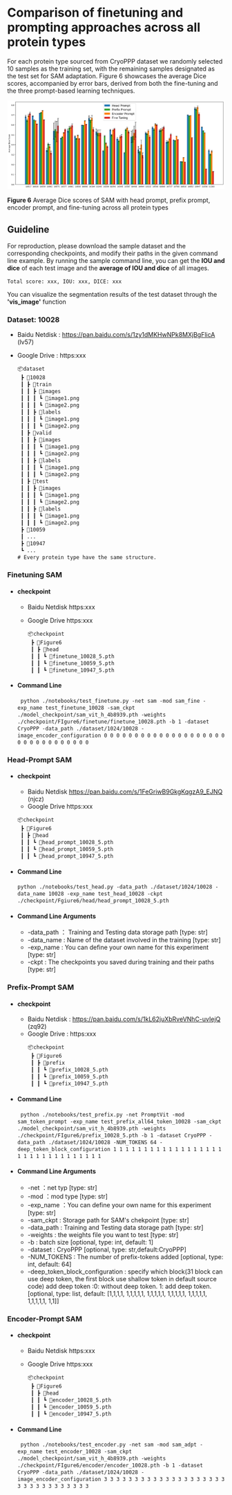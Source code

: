 #  Comparison of finetuning and prompting approaches across all protein types 

For each protein type sourced from CryoPPP dataset we randomly selected 10 samples as the training set, with the remaining samples designated as the test set for SAM adaptation. Figure 6 showcases the average Dice scores, accompanied by error bars, derived from both the fine-tuning and the three prompt-based learning techniques. 

<img src="../image/figure6.png" style="zoom: 67%;" />

**Figure 6** Average Dice scores of SAM with head prompt, prefix prompt, encoder prompt, and fine-tuning across all protein types

## Guideline
For reproduction, please download the sample dataset and the corresponding checkpoints, and modify their paths in the given command line example.
By running the sample command line, you can get the **IOU and dice** of each test image and the **average of IOU and dice** of all images.

```
Total score: xxx, IOU: xxx, DICE: xxx
```

You can visualize the segmentation results of the test dataset through the **'vis_image'** function

### Dataset:  10028

- Baidu Netdisk : https://pan.baidu.com/s/1zy1dMKHwNPk8MXjBgFlicA (lv57)

- Google Drive : https:xxx

  ```
  📦dataset
   ┣ 📂10028
   ┃ ┣ 📂train
   ┃ ┃ ┣ 📂images
   ┃ ┃ ┃ ┗ 📜image1.png
   ┃ ┃ ┃ ┗ 📜image2.png
   ┃ ┃ ┣ 📂labels
   ┃ ┃ ┃ ┗ 📜image1.png
   ┃ ┃ ┃ ┗ 📜image2.png
   ┃ ┣ 📂valid
   ┃ ┃ ┣ 📂images
   ┃ ┃ ┃ ┗ 📜image1.png
   ┃ ┃ ┃ ┗ 📜image2.png
   ┃ ┃ ┣ 📂labels
   ┃ ┃ ┃ ┗ 📜image1.png
   ┃ ┃ ┃ ┗ 📜image2.png
   ┃ ┣ 📂test
   ┃ ┃ ┣ 📂images
   ┃ ┃ ┃ ┗ 📜image1.png
   ┃ ┃ ┃ ┗ 📜image2.png
   ┃ ┃ ┣ 📂labels
   ┃ ┃ ┃ ┗ 📜image1.png
   ┃ ┃ ┃ ┗ 📜image2.png
   ┣ 📂10059
   ┃ ...
   ┣ 📂10947
   ┗ ...
  # Every protein type have the same structure.
  ```

### Finetuning SAM

- #### checkpoint
  
    - Baidu Netdisk https:xxx
   - Google Drive  https:xxx
     
       ```
       📦checkpoint
        ┣ 📂Figure6
        ┃ ┣ 📂head
        ┃ ┃ ┗ 📜finetune_10028_5.pth
        ┃ ┃ ┗ 📜finetune_10059_5.pth
        ┃ ┃ ┗ 📜finetune_10947_5.pth
       ```
   
- #### Command Line
  
   ```
    python ./notebooks/test_finetune.py -net sam -mod sam_fine -exp_name test_finetune_10028 -sam_ckpt ./model_checkpoint/sam_vit_h_4b8939.pth -weights ./checkpoint/FIgure6/finetune/finetune_10028.pth -b 1 -dataset CryoPPP -data_path ./dataset/1024/10028 -image_encoder_configuration 0 0 0 0 0 0 0 0 0 0 0 0 0 0 0 0 0 0 0 0 0 0 0 0 0 0 0 0 0 0 0 0
   ```


### Head-Prompt SAM

- #### checkpoint
  
    - Baidu Netdisk https://pan.baidu.com/s/1FeGriwB9GkgKqgzA9_EJNQ (njcz)
    - Google Drive  https:xxx

    ```
    📦checkpoint
     ┣ 📂Figure6
     ┃ ┣ 📂head
     ┃ ┃ ┗ 📜head_prompt_10028_5.pth
     ┃ ┃ ┗ 📜head_prompt_10059_5.pth
     ┃ ┃ ┗ 📜head_prompt_10947_5.pth
    ```
    
- #### Command Line
  
   ```
   python ./notebooks/test_head.py -data_path ./dataset/1024/10028 -data_name 10028 -exp_name test_head_10028 -ckpt ./checkpoint/Fgiure6/head/head_prompt_10028_5.pth
   ```

- #### Command Line Arguments

  - -data_path ： Training and Testing data storage path [type: str]
  - -data_name : Name of the dataset involved in the training [type: str]
  - -exp_name : You can define your own name for this experiment [type: str]
  - -ckpt : The checkpoints you saved during training and their paths [type: str]

### Prefix-Prompt SAM

- #### checkpoint
  
    - Baidu Netdisk : https://pan.baidu.com/s/1kL62juXbRveVNhC-uvIejQ (zq92)
    - Google Drive : https:xxx
         ```
         📦checkpoint
          ┣ 📂Figure6
          ┃ ┣ 📂prefix
          ┃ ┃ ┗ 📜prefix_10028_5.pth
          ┃ ┃ ┗ 📜prefix_10059_5.pth
          ┃ ┃ ┗ 📜prefix_10947_5.pth
         ```

- #### Command Line
  
   ```
    python ./notebooks/test_prefix.py -net PromptVit -mod sam_token_prompt -exp_name test_prefix_all64_token_10028 -sam_ckpt ./model_checkpoint/sam_vit_h_4b8939.pth -weights ./checkpoint/FIgure6/prefix_10028_5.pth -b 1 -dataset CryoPPP -data_path ./dataset/1024/10028 -NUM_TOKENS 64 -deep_token_block_configuration 1 1 1 1 1 1 1 1 1 1 1 1 1 1 1 1 1 1 1 1 1 1 1 1 1 1 1 1 1 1 1 1
   ```

- #### Command Line Arguments

  - -net ：net typ [type: str]
  - -mod ：mod type [type: str]
  - -exp_name ：You can define your own name for this experiment [type: str]
  - -sam_ckpt : Storage path for SAM's chekpoint [type: str]
  - -data_path : Training  and Testing data storage path [type: str]
  - -weights : the weights file you want to test [type: str]
  - -b : batch size [optional, type: int, default: 1]
  - -dataset : CryoPPP [optional, type: str,default:CryoPPP]
  - -NUM_TOKENS : The number of prefix-tokens added [optional, type: int, default: 64]
  - -deep_token_block_configuration : specify which block(31 block can use deep token, the first block use shallow token in default source code) add deep token :0: without deep token. 1: add deep token. [optional, type: list, default: [1,1,1,1, 1,1,1,1,1, 1,1,1,1,1, 1,1,1,1,1, 1,1,1,1,1, 1,1,1,1,1, 1,1]]
### Encoder-Prompt SAM

- #### checkpoint
  
    - Baidu Netdisk https:xxx
   - Google Drive  https:xxx
     
       ```
       📦checkpoint
        ┣ 📂Figure6
        ┃ ┣ 📂head
        ┃ ┃ ┗ 📜encoder_10028_5.pth
        ┃ ┃ ┗ 📜encoder_10059_5.pth
        ┃ ┃ ┗ 📜encoder_10947_5.pth
       ```
   
- #### Command Line
  
   ```
    python ./notebooks/test_encoder.py -net sam -mod sam_adpt -exp_name test_encoder_10028 -sam_ckpt ./model_checkpoint/sam_vit_h_4b8939.pth -weights ./checkpoint/FIgure6/encoder/encoder_10028.pth -b 1 -dataset CryoPPP -data_path ./dataset/1024/10028 -image_encoder_configuration 3 3 3 3 3 3 3 3 3 3 3 3 3 3 3 3 3 3 3 3 3 3 3 3 3 3 3 3 3 3 3 3 